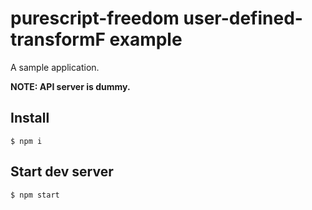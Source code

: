 # purescript-freedom user-defined-transformF example

A sample application.

**NOTE: API server is dummy.**

## Install

```
$ npm i
```

## Start dev server

```
$ npm start
```
